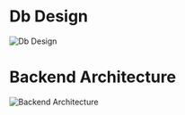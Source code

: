 # Db Design

![Db Design](https://i.ibb.co/R6zFwRf/Whats-App-Image-2022-11-16-at-18-45-08.jpg)

# Backend Architecture

![Backend Architecture](https://i.ibb.co/7z3GdBW/Whats-App-Image-2022-11-16-at-18-45-07.jpg)
